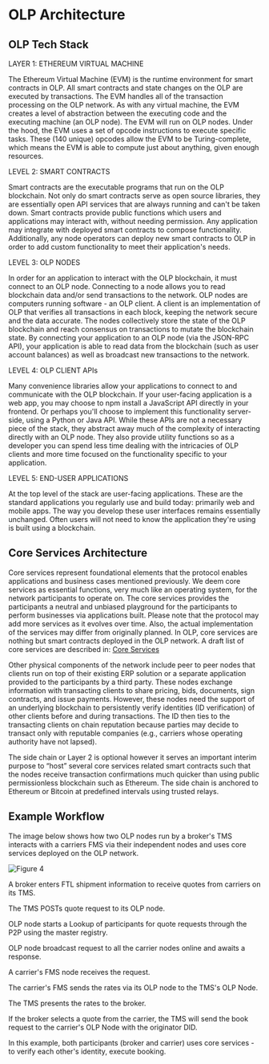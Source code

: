 # OLP Architecture

## OLP Tech Stack

LAYER 1: ETHEREUM VIRTUAL MACHINE

The Ethereum Virtual Machine (EVM) is the runtime environment for smart contracts in OLP. All smart contracts and state changes on the OLP are executed by transactions. The EVM handles all of the transaction processing on the OLP network. As with any virtual machine, the EVM creates a level of abstraction between the executing code and the executing machine (an OLP node). The EVM will run on OLP nodes. Under the hood, the EVM uses a set of opcode instructions to execute specific tasks. These (140 unique) opcodes allow the EVM to be Turing-complete, which means the EVM is able to compute just about anything, given enough resources.

LEVEL 2: SMART CONTRACTS

Smart contracts are the executable programs that run on the OLP blockchain. Not only do smart contracts serve as open source libraries, they are essentially open API services that are always running and can't be taken down. Smart contracts provide public functions which users and applications may interact with, without needing permission. Any application may integrate with deployed smart contracts to compose functionality. Additionally, any node operators can deploy new smart contracts to OLP in order to add custom functionality to meet their application's needs.

LEVEL 3: OLP NODES

In order for an application to interact with the OLP blockchain, it must connect to an OLP node. Connecting to a node allows you to read blockchain data and/or send transactions to the network. OLP nodes are computers running software - an OLP client. A client is an implementation of OLP that verifies all transactions in each block, keeping the network secure and the data accurate. The nodes collectively store the state of the OLP blockchain and reach consensus on transactions to mutate the blockchain state. By connecting your application to an OLP node (via the JSON-RPC API), your application is able to read data from the blockchain (such as user account balances) as well as broadcast new transactions to the network.

LEVEL 4: OLP CLIENT APIs

Many convenience libraries allow your applications to connect to and communicate with the OLP blockchain. If your user-facing application is a web app, you may choose to npm install a JavaScript API directly in your frontend. Or perhaps you'll choose to implement this functionality server-side, using a Python or Java API. While these APIs are not a necessary piece of the stack, they abstract away much of the complexity of interacting directly with an OLP node. They also provide utility functions so as a developer you can spend less time dealing with the intricacies of OLP clients and more time focused on the functionality specific to your application.

LEVEL 5: END-USER APPLICATIONS

At the top level of the stack are user-facing applications. These are the standard applications you regularly use and build today: primarily web and mobile apps. The way you develop these user interfaces remains essentially unchanged. Often users will not need to know the application they're using is built using a blockchain.

## Core Services Architecture

Core services represent foundational elements that the protocol enables applications and business cases mentioned previously. We deem core services as essential functions, very much like an operating system, for the network participants to operate on. The core services provides the participants a neutral and unbiased playground for the participants to perform businesses via applications built. Please note that the protocol may add more services as it evolves over time. Also, the actual implementation of the services may differ from originally planned. In OLP, core services are nothing but smart contracts deployed in the OLP network. A draft list of core services are described in: [Core Services](coreservices.md)

Other physical components of the network include peer to peer nodes that clients run on top of their existing ERP solution or a separate application provided to the participants by a third party. These nodes exchange information with transacting clients to share pricing, bids, documents, sign contracts, and issue payments. However, these nodes need the support of an underlying blockchain to persistently verify identities (ID verification) of other clients before and during transactions. The ID then ties to the transacting clients on chain reputation because parties may decide to transact only with reputable companies (e.g., carriers whose operating authority have not lapsed).

The side chain or Layer 2 is optional however it serves an important interim purpose to “host” several core services related smart contracts such that the nodes receive transaction confirmations much quicker than using public permissionless blockchain such as Ethereum. The side chain is anchored to Ethereum or Bitcoin at predefined intervals using trusted relays.

## Example Workflow

The image below shows how two OLP nodes run by a broker's TMS interacts with a carriers FMS via their independent nodes and uses core services deployed on the OLP network.

![Figure 4](../olp\_figure4.jpg)

A broker enters FTL shipment information to receive quotes from carriers on its TMS.

The TMS POSTs quote request to its OLP node.

OLP node starts a Lookup of participants for quote requests through the P2P using the master registry.

OLP node broadcast request to all the carrier nodes online and awaits a response.

A carrier's FMS node receives the request.

The carrier's FMS sends the rates via its OLP node to the TMS's OLP Node.

The TMS presents the rates to the broker.

If the broker selects a quote from the carrier, the TMS will send the book request to the carrier's OLP Node with the originator DID.

In this example, both participants (broker and carrier) uses core services - to verify each other's identity, execute booking.
